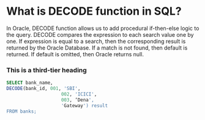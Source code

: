 # What is DECODE function in SQL?

In Oracle, DECODE function allows us to add procedural if-then-else logic to the query. DECODE compares the expression to each search value one by one. If expression is equal to a search, then the corresponding result is returned by the Oracle Database. If a match is not found, then default is returned. If default is omitted, then Oracle returns null.
### This is a third-tier heading

```sql
SELECT bank_name,
DECODE(bank_id, 001, 'SBI',
                    002, 'ICICI',
                    003, ‘Dena',
                    'Gateway') result
FROM banks;

```
